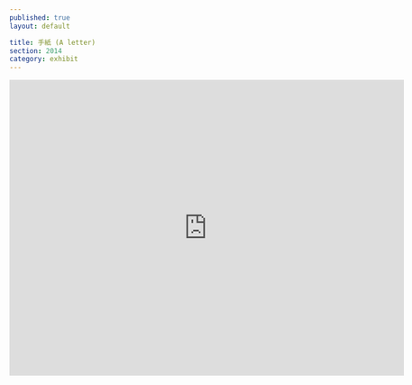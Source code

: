 ```yaml
---
published: true
layout: default

title: 手紙 (A letter)
section: 2014
category: exhibit
---
```


<iframe src="https://player.vimeo.com/video/111895332?color=ffffff&portrait=0" width="700" height="525" frameborder="0" webkitallowfullscreen mozallowfullscreen allowfullscreen></iframe>
